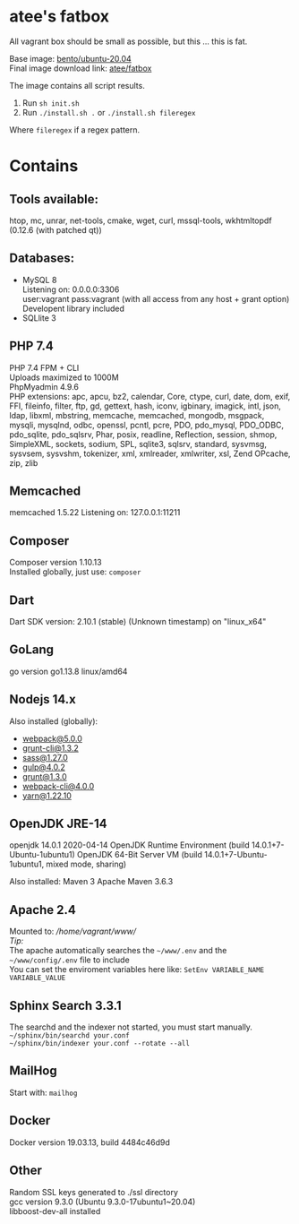 atee's fatbox
===

All vagrant box should be small as possible, but this ... this is fat.

Base image: [bento/ubuntu-20.04](https://app.vagrantup.com/bento/boxes/ubuntu-20.04)  
Final image download link: [atee/fatbox](https://app.vagrantup.com/atee/boxes/fatbox)

The image contains all script results.

1. Run `sh init.sh`
2. Run `./install.sh .` or `./install.sh fileregex`

Where `fileregex` if a regex pattern.

# Contains

## Tools available:  
htop, mc, unrar, net-tools, cmake, wget, curl, mssql-tools, wkhtmltopdf (0.12.6 (with patched qt)) 

## Databases:  
- MySQL 8  
Listening on: 0.0.0.0:3306  
user:vagrant pass:vagrant (with all access from any host + grant option)  
Developent library included  
- SQLlite 3

## PHP 7.4
PHP 7.4 FPM + CLI  
Uploads maximized to 1000M  
PhpMyadmin 4.9.6  
PHP extensions: apc, apcu, bz2, calendar, Core, ctype, curl, date, dom, exif, FFI, fileinfo, filter, ftp, gd, gettext, hash, iconv, igbinary, imagick, intl, json, ldap, libxml, mbstring, memcache, memcached, mongodb, msgpack, mysqli, mysqlnd, odbc, openssl, pcntl, pcre, PDO, pdo_mysql, PDO_ODBC, pdo_sqlite, pdo_sqlsrv, Phar, posix, readline, Reflection, session, shmop, SimpleXML, sockets, sodium, SPL, sqlite3, sqlsrv, standard, sysvmsg, sysvsem, sysvshm, tokenizer, xml, xmlreader, xmlwriter, xsl, Zend OPcache, zip, zlib  

## Memcached
memcached 1.5.22
Listening on: 127.0.0.1:11211

## Composer
Composer version 1.10.13  
Installed globally, just use: `composer`

## Dart
Dart SDK version: 2.10.1 (stable) (Unknown timestamp) on "linux_x64"

## GoLang
go version go1.13.8 linux/amd64

## Nodejs 14.x
Also installed (globally):
+ webpack@5.0.0
+ grunt-cli@1.3.2
+ sass@1.27.0
+ gulp@4.0.2
+ grunt@1.3.0
+ webpack-cli@4.0.0
+ yarn@1.22.10

## OpenJDK JRE-14
openjdk 14.0.1 2020-04-14
OpenJDK Runtime Environment (build 14.0.1+7-Ubuntu-1ubuntu1)
OpenJDK 64-Bit Server VM (build 14.0.1+7-Ubuntu-1ubuntu1, mixed mode, sharing)

Also installed: Maven 3
Apache Maven 3.6.3

## Apache 2.4  
Mounted to: _/home/vagrant/www/_  
_Tip:_  
The apache automatically searches the `~/www/.env` and the `~/www/config/.env` file to include  
You can set the enviroment variables here like: `SetEnv VARIABLE_NAME VARIABLE_VALUE`

## Sphinx Search 3.3.1
The searchd and the indexer not started, you must start manually.  
`~/sphinx/bin/searchd your.conf`  
`~/sphinx/bin/indexer your.conf --rotate --all`

## MailHog
Start with: `mailhog`  

## Docker
Docker version 19.03.13, build 4484c46d9d

## Other
Random SSL keys generated to ./ssl directory  
gcc version 9.3.0 (Ubuntu 9.3.0-17ubuntu1~20.04)  
libboost-dev-all installed  